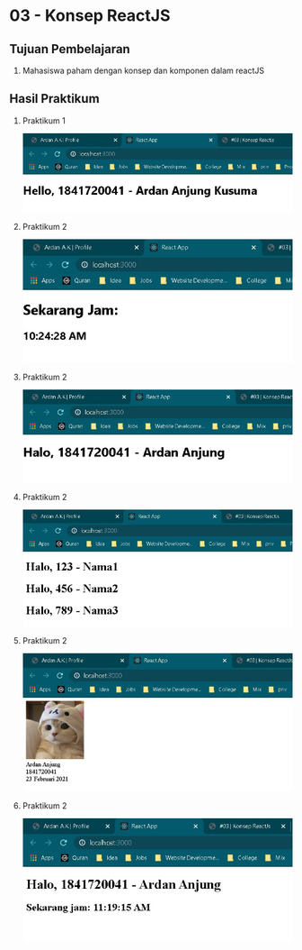 # 03 - Konsep ReactJS

## Tujuan Pembelajaran

1. Mahasiswa paham dengan konsep dan komponen dalam reactJS

## Hasil Praktikum

1. Praktikum 1

   ![SS](img/Screenshot_1.jpg)

2. Praktikum 2

   ![SS](img/Screenshot_2.jpg)

3. Praktikum 2

   ![SS](img/Screenshot_3.jpg)

4. Praktikum 2

   ![SS](img/Screenshot_4.jpg)

5. Praktikum 2

   ![SS](img/Screenshot_5.jpg)

6. Praktikum 2

   ![SS](img/Screenshot_6.jpg)
